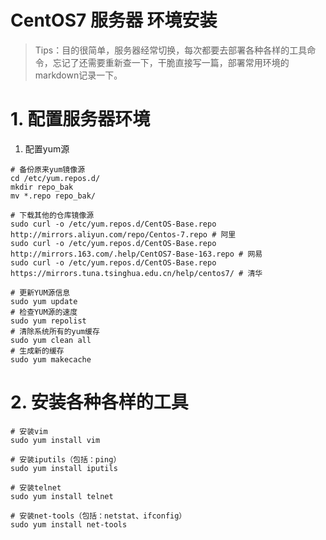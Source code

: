 # CentOS7 服务器 环境安装

> Tips：目的很简单，服务器经常切换，每次都要去部署各种各样的工具命令，忘记了还需要重新查一下，干脆直接写一篇，部署常用环境的markdown记录一下。



# 1. 配置服务器环境

1. 配置yum源

```shell
# 备份原来yum镜像源
cd /etc/yum.repos.d/
mkdir repo_bak
mv *.repo repo_bak/

# 下载其他的仓库镜像源
sudo curl -o /etc/yum.repos.d/CentOS-Base.repo http://mirrors.aliyun.com/repo/Centos-7.repo # 阿里
sudo curl -o /etc/yum.repos.d/CentOS-Base.repo http://mirrors.163.com/.help/CentOS7-Base-163.repo # 网易
sudo curl -o /etc/yum.repos.d/CentOS-Base.repo https://mirrors.tuna.tsinghua.edu.cn/help/centos7/ # 清华

# 更新YUM源信息
sudo yum update
# 检查YUM源的速度
sudo yum repolist
# 清除系统所有的yum缓存
sudo yum clean all   
# 生成新的缓存
sudo yum makecache
```



# 2. 安装各种各样的工具

```shell
# 安装vim
sudo yum install vim 

# 安装iputils（包括：ping）
sudo yum install iputils

# 安装telnet
sudo yum install telnet

# 安装net-tools（包括：netstat、ifconfig）
sudo yum install net-tools
```





